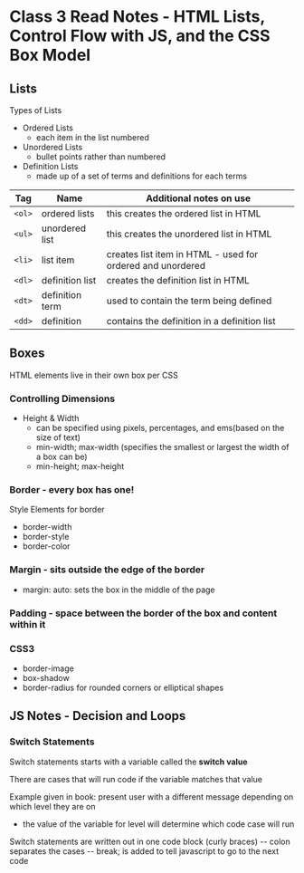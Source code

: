 # Class 3 Read Notes - HTML Lists, Control Flow with JS, and the CSS Box Model

## Lists

Types of Lists

- Ordered Lists
  - each item in the list numbered
- Unordered Lists
  - bullet points rather than numbered 
- Definition Lists
  - made up of a set of terms and definitions for each terms


|**Tag** | **Name** | **Additional notes on use** |
|-------------------|-----------------------|---------------|
| `<ol>` | ordered lists | this creates the ordered list in HTML |
| `<ul>` | unordered list | this creates the unordered list in HTML |
| `<li>` | list item | creates list item in HTML - used for ordered and unordered |
| `<dl>` | definition list | creates the definition list in HTML |
| `<dt>` | definition term | used to contain the term being defined | 
| `<dd>` | definition | contains the definition in a definition list | 


## Boxes

HTML elements live in their own box per CSS

### Controlling Dimensions

- Height & Width
  - can be specified using pixels, percentages, and ems(based on the size of text)
  - min-width; max-width (specifies the smallest or largest the width of a box can be)
  - min-height; max-height

### **Border** - every box has one!

Style Elements for border

- border-width
- border-style
- border-color


### **Margin** - sits outside the edge of the border

- margin: auto: sets the box in the middle of the page

### **Padding** - space between the border of the box and content within it

### CSS3

- border-image
- box-shadow
- border-radius for rounded corners or elliptical shapes


## JS Notes - Decision and Loops

### Switch Statements

Switch statements starts with a variable called the **switch value**

There are cases that will run code if the variable matches that value

Example given in book: present user with a different message depending on which level they are on
  - the value of the variable for level will determine which code case will run

Switch statements are written out in one code block (curly braces) -- colon separates the cases -- break; is added to tell javascript to go to the next code

